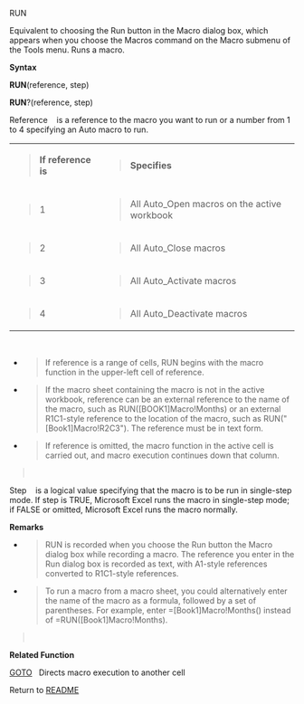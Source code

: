 RUN

Equivalent to choosing the Run button in the Macro dialog box, which
appears when you choose the Macros command on the Macro submenu of the
Tools menu. Runs a macro.

**Syntax**

**RUN**(reference, step)

**RUN**?(reference, step)

Reference    is a reference to the macro you want to run or a number
from 1 to 4 specifying an Auto macro to run.

<table>
<tbody>
<tr class="odd">
<td><blockquote>
<p><strong>If reference is</strong></p>
</blockquote></td>
<td><blockquote>
<p><strong>Specifies</strong></p>
</blockquote></td>
</tr>
<tr class="even">
<td><blockquote>
<p>1</p>
</blockquote></td>
<td><blockquote>
<p>All Auto_Open macros on the active workbook</p>
</blockquote></td>
</tr>
<tr class="odd">
<td><blockquote>
<p>2</p>
</blockquote></td>
<td><blockquote>
<p>All Auto_Close macros</p>
</blockquote></td>
</tr>
<tr class="even">
<td><blockquote>
<p>3</p>
</blockquote></td>
<td><blockquote>
<p>All Auto_Activate macros</p>
</blockquote></td>
</tr>
<tr class="odd">
<td><blockquote>
<p>4</p>
</blockquote></td>
<td><blockquote>
<p>All Auto_Deactivate macros</p>
</blockquote></td>
</tr>
</tbody>
</table>

 

  - > If reference is a range of cells, RUN begins with the macro
    > function in the upper-left cell of reference.

  - > If the macro sheet containing the macro is not in the active
    > workbook, reference can be an external reference to the name of
    > the macro, such as RUN(\[BOOK1\]Macro\!Months) or an external
    > R1C1-style reference to the location of the macro, such as
    > RUN("\[Book1\]Macro\!R2C3"). The reference must be in text form.

  - > If reference is omitted, the macro function in the active cell is
    > carried out, and macro execution continues down that column.

>  

Step    is a logical value specifying that the macro is to be run in
single-step mode. If step is TRUE, Microsoft Excel runs the macro in
single-step mode; if FALSE or omitted, Microsoft Excel runs the macro
normally.

**Remarks**

  - > RUN is recorded when you choose the Run button the Macro dialog
    > box while recording a macro. The reference you enter in the Run
    > dialog box is recorded as text, with A1-style references converted
    > to R1C1-style references.

  - > To run a macro from a macro sheet, you could alternatively enter
    > the name of the macro as a formula, followed by a set of
    > parentheses. For example, enter =\[Book1\]Macro\!Months() instead
    > of =RUN(\[Book1\]Macro\!Months).

>  

**Related Function**

[GOTO](GOTO.md)   Directs macro execution to another cell



Return to [README](README.md)

